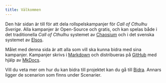 ```yaml
---
title: Välkommen
---
```


Den här sidan är till för att dela rollspelskampanjer för 
_Call of Cthulhu Sverige_. Alla kampanjer är Open-Source och gratis, och kan
spelas både i det traditionella _Call of Cthulhu_ systemet av
[Chaosium](https://www.chaosium.com/call-of-cthulhu-rpg/) och i 
det svenska systemet av [Elsos](https://eloso.se/coc-sverige/).

Målet med denna sida är att alla som vill ska kunna bidra med sina kampanjer.
Kampanjer skrivs i [Markdown](https://www.markdownguide.org/) och distribueras
på [GitHub](https://github.com/JosefUtbult/Terror-i-Sverige) med hjälp av
[MkDocs](https://www.mkdocs.org/).

Vill du veta mer om hur du kan bidra till projektet kan du gå till
[Bidra](Bidra.md). Annars ligger de scenarion som finns under Scenarier.
 
